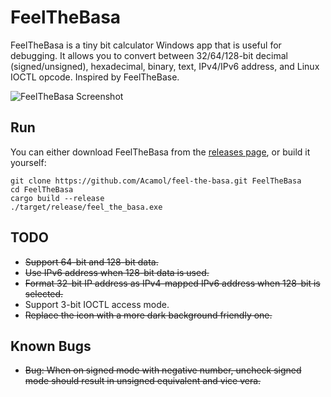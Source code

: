 # FeelTheBasa

FeelTheBasa is a tiny bit calculator Windows app that is useful for debugging. It allows you to convert between 32/64/128-bit decimal (signed/unsigned), hexadecimal, binary, text, IPv4/IPv6 address, and Linux IOCTL opcode.
Inspired by FeelTheBase.

![FeelTheBasa Screenshot](https://user-images.githubusercontent.com/40899785/137811303-260df87a-15c6-41ac-93c1-570052408339.png)


## Run
You can either download FeelTheBasa from the [releases page](https://github.com/Acamol/feel-the-basa/releases), or build it yourself:
```
git clone https://github.com/Acamol/feel-the-basa.git FeelTheBasa
cd FeelTheBasa
cargo build --release
./target/release/feel_the_basa.exe
```

## TODO
* ~~Support 64-bit and 128-bit data.~~
* ~~Use IPv6 address when 128-bit data is used.~~
* ~~Format 32-bit IP address as IPv4-mapped IPv6 address when 128-bit is selected.~~
* Support 3-bit IOCTL access mode.
* ~~Replace the icon with a more dark background friendly one.~~

## Known Bugs
* ~~Bug: When on signed mode with negative number, uncheck signed mode should result in unsigned equivalent and vice vera.~~